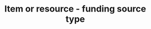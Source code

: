 ---
title: 'Item or resource - funding source type'
field: 'is.contributor.funderType'
slug: 'resource-description-funding-source-type'
description: 'An agreed typology of funder types - select from control list'
required: False
vocabulary: 'resource-description-funding-source-type.txt'
policy: 'Controlled value. Multi select from control list.'
---